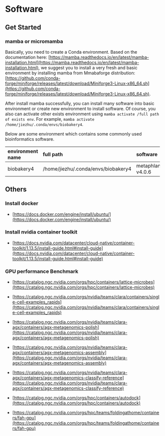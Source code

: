 # Software

## Get Started

### mamba or micromamba
Basically, you need to create a Conda environment. Based on the documentation here: [https://mamba.readthedocs.io/en/latest/mamba-installation.html](https://mamba.readthedocs.io/en/latest/mamba-installation.html),
we suggest you to install a very fresh and basic environment by installing mamba from Mmabaforge distribution: [https://github.com/conda-forge/miniforge/releases/latest/download/Miniforge3-Linux-x86_64.sh](https://github.com/conda-forge/miniforge/releases/latest/download/Miniforge3-Linux-x86_64.sh).

After install mamba successfully, you can install many software into basic environment or create new environment to install software.
Of course, you also can activate other exists environment using `mamba activate /full path of exists env`. For example, ```mamba activate /home/jiezhu/.conda/envs/biobakery4```.

Below are some environment which contains some commonly used bioinformatics software.

| environment name  | full path  | software   |
|:-|:-|:-|
| biobakery4  | /home/jiezhu/.conda/envs/biobakery4  | metaphlan4 v4.0.6  |


## Others

### Install docker

+ [https://docs.docker.com/engine/install/ubuntu/](https://docs.docker.com/engine/install/ubuntu/)

### Install nvidia container toolkit

+ [https://docs.nvidia.com/datacenter/cloud-native/container-toolkit/1.13.5/install-guide.html#install-guide](https://docs.nvidia.com/datacenter/cloud-native/container-toolkit/1.13.5/install-guide.html#install-guide)

### GPU performance Benchmark

+ [https://catalog.ngc.nvidia.com/orgs/hpc/containers/lattice-microbes](https://catalog.ngc.nvidia.com/orgs/hpc/containers/lattice-microbes)

+ [https://catalog.ngc.nvidia.com/orgs/nvidia/teams/clara/containers/single-cell-examples_rapids](https://catalog.ngc.nvidia.com/orgs/nvidia/teams/clara/containers/single-cell-examples_rapids)

+ [https://catalog.ngc.nvidia.com/orgs/nvidia/teams/clara-agx/containers/agx-metagenomics-polish](https://catalog.ngc.nvidia.com/orgs/nvidia/teams/clara-agx/containers/agx-metagenomics-polish)

+ [https://catalog.ngc.nvidia.com/orgs/nvidia/teams/clara-agx/containers/agx-metagenomics-assembly](https://catalog.ngc.nvidia.com/orgs/nvidia/teams/clara-agx/containers/agx-metagenomics-assembly)

+ [https://catalog.ngc.nvidia.com/orgs/nvidia/teams/clara-agx/containers/agx-metagenomics-classify-reference](https://catalog.ngc.nvidia.com/orgs/nvidia/teams/clara-agx/containers/agx-metagenomics-classify-reference)

+ [https://catalog.ngc.nvidia.com/orgs/hpc/containers/autodock](https://catalog.ngc.nvidia.com/orgs/hpc/containers/autodock)

+ [https://catalog.ngc.nvidia.com/orgs/hpc/teams/foldingathome/containers/fah-gpu](https://catalog.ngc.nvidia.com/orgs/hpc/teams/foldingathome/containers/fah-gpu)



